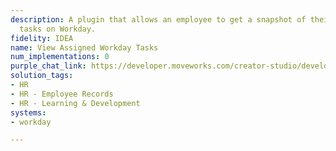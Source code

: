 ```yaml
---
description: A plugin that allows an employee to get a snapshot of their outstanding
  tasks on Workday.
fidelity: IDEA
name: View Assigned Workday Tasks
num_implementations: 0
purple_chat_link: https://developer.moveworks.com/creator-studio/developer-tools/purple-chat-builder/?workspace=%7B%22title%22%3A%22My+Workspace%22%2C%22botSettings%22%3A%7B%7D%2C%22mocks%22%3A%5B%7B%22id%22%3A6991%2C%22title%22%3A%22Mock+1%22%2C%22transcript%22%3A%7B%22settings%22%3A%7B%22colorStyle%22%3A%22LIGHT%22%2C%22startTime%22%3A%2211%3A43+AM%22%2C%22defaultPerson%22%3A%22GWEN%22%2C%22editable%22%3Atrue%7D%2C%22messages%22%3A%5B%7B%22from%22%3A%22USER%22%2C%22text%22%3A%22What+open+tasks+do+I+have+to+complete+on+Workday%3F%22%7D%2C%7B%22from%22%3A%22ANNOTATION%22%2C%22text%22%3A%22%3Cp%3E%E2%9C%85+Working+on+%3Cb%3ETasks+To+Complete+On+Workday%3C%2Fb%3E%3Cbr%3E%E2%8F%B3+Calling+Plugin+%3Cb%3EView+Assigned+Workday+Tasks%3C%2Fb%3E%3C%2Fp%3E%22%7D%2C%7B%22from%22%3A%22BOT%22%2C%22text%22%3A%22You+have+the+following+open+tasks+to+complete+on+Workday%3A%22%2C%22cards%22%3A%5B%7B%22title%22%3A%22Open+Workday+Tasks%22%2C%22text%22%3A%22%3Cb%3E1.+Acknowledge+Employee+Handbook%3C%2Fb%3E+-+This+task+requires+you+to+read+and+acknowledge+the+latest+version+of+the+employee+handbook.+%3Cbr%3E%3Cb%3E2.+Annual+Benefits+Enrollment%3C%2Fb%3E+-+It%E2%80%99s+time+to+review+and+update+your+benefits+enrollment+for+the+upcoming+year.%22%7D%2C%7B%22buttons%22%3A%5B%7B%22style%22%3A%22PRIMARY%22%2C%22text%22%3A%22Go+to+Workday%22%7D%5D%7D%5D%7D%5D%7D%7D%5D%7D
solution_tags:
- HR
- HR - Employee Records
- HR - Learning & Development
systems:
- workday

---
```

